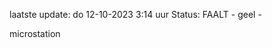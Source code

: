 laatste update: 
do 12-10-2023  3:14   uur 
Status: FAALT - geel - 
<div class="service Y">microstation</div>